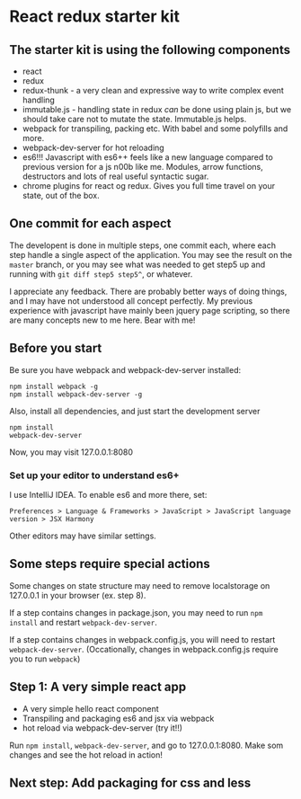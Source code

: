 # React redux starter kit

## The starter kit is using the following components
* react
* redux
* redux-thunk - a very clean and expressive way to write complex event handling
* immutable.js - handling state in redux *can* be done using plain js, but we should take care not to mutate the state. Immutable.js helps.
* webpack for transpiling, packing etc. With babel and some polyfills and more.
* webpack-dev-server for hot reloading
* es6!!! Javascript with es6++ feels like a new language compared to previous version for a js n00b like me.
    Modules, arrow functions, destructors and lots of real useful syntactic sugar.
* chrome plugins for react og redux. Gives you full time travel on your state, out of the box.

## One commit for each aspect
The developent is done in multiple steps, one commit each, where each step handle a single aspect of the application.
You may see the result on the `master` branch, or you may see what was needed to get step5 up and running with
`git diff step5 step5^`, or whatever.

I appreciate any feedback. There are probably better ways of doing things, and I may have not understood all concept perfectly.
My previous experience with javascript have mainly been jquery page scripting, so there are many concepts
new to me here. Bear with me!


## Before you start
Be sure you have webpack and webpack-dev-server installed:
```
npm install webpack -g
npm install webpack-dev-server -g
```

Also, install all dependencies, and just start the development server
```
npm install
webpack-dev-server
```
Now, you may visit 127.0.0.1:8080


### Set up your editor to understand es6+
I use IntelliJ IDEA. To enable es6 and more there, set:

    Preferences > Language & Frameworks > JavaScript > JavaScript language version > JSX Harmony

Other editors may have similar settings.


## Some steps require special actions
Some changes on state structure may need to remove localstorage on 127.0.0.1 in your browser (ex. step 8).

If a step contains changes in package.json, you may need to run `npm install` and restart `webpack-dev-server`.

If a step contains changes in webpack.config.js, you will need to restart `webpack-dev-server`.
(Occationally, changes in webpack.config.js require you to run `webpack`)


## Step 1: A very simple react app
* A very simple hello react component
* Transpiling and packaging es6 and jsx via webpack
* hot reload via webpack-dev-server (try it!!)

Run `npm install`, `webpack-dev-server`, and go to 127.0.0.1:8080. Make som changes and see the hot reload in action!


## Next step: Add packaging for css and less
